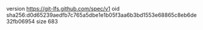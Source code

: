version https://git-lfs.github.com/spec/v1
oid sha256:d0d65239aedfb7c765a5dbe1e1b05f3aa6b3bd1553e68865c8eb6de32fb06954
size 683
